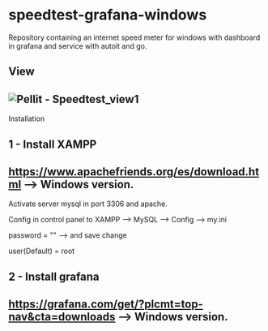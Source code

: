 # speedtest-grafana-windows
Repository containing an internet speed meter for windows with dashboard in grafana and service with autoit and go.

View
-------------------------------------------------

![Pellit - Speedtest_view1](https://user-images.githubusercontent.com/57459067/127653636-82fe98fb-a445-4d5b-96dc-be107f53ccd5.JPG)
-------------------------------------------------

Installation

1 - Install XAMPP 
-------------------------------------------------

https://www.apachefriends.org/es/download.html --> Windows version.
-------------------------------------------------
Activate server mysql in port 3306 and apache.

Config in control panel to XAMPP --> MySQL --> Config --> my.ini

password = "" --> and save change

user(Default) = root


2 - Install grafana
-------------------------------------------------
https://grafana.com/get/?plcmt=top-nav&cta=downloads --> Windows version.
-------------------------------------------------

